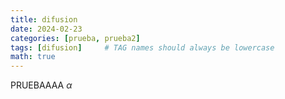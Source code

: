 ```yaml
---
title: difusion
date: 2024-02-23
categories: [prueba, prueba2]
tags: [difusion]     # TAG names should always be lowercase
math: true
---
```


PRUEBAAAA $\alpha$
